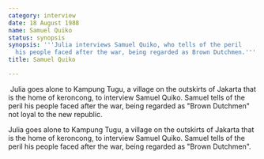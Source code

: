 ```yaml
---
category: interview
date: 18 August 1988
name: Samuel Quiko
status: synopsis
synopsis: '''Julia interviews Samuel Quiko, who tells of the peril
  his people faced after the war, being regarded as Brown Dutchmen.'''
title: Samuel Quiko

---
```


​           Julia goes alone to Kampung Tugu, a village on the outskirts of Jakarta that is the home of keroncong, to interview Samuel Quiko. Samuel tells of the peril his people faced after the war, being regarded as "Brown Dutchmen" not loyal to the new republic.


Julia goes alone to Kampung Tugu, a village on the
outskirts of Jakarta that is the home of keroncong, to interview Samuel
Quiko. Samuel tells of the peril his people faced after the war, being
regarded as "Brown Dutchmen".
